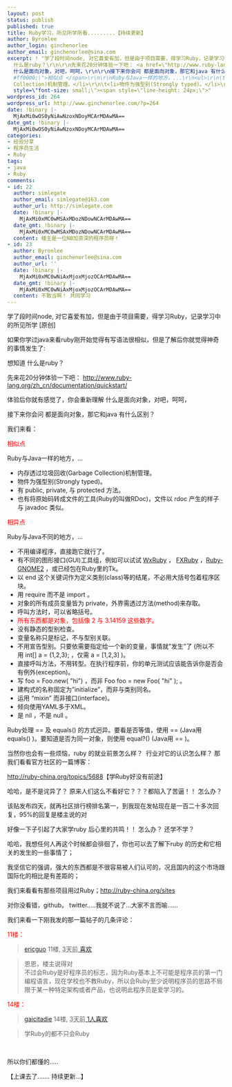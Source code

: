 ```yaml
---
layout: post
status: publish
published: true
title: Ruby学习，所见所学所看.........【持续更新】
author: Byronlee
author_login: ginchenorlee
author_email: ginchenorlee@sina.com
excerpt: ! "学了段时间node, 对它喜爱有加，但是由于项目需要，得学习Ruby，记录学习中的所见所学 [原创]\r\n\r\n如果你学过java来看ruby刚开始觉得有写语法很相似，但是了解后你就觉得神奇的事情发生了:\r\n\r\n想知道
  什么是ruby？\r\n\r\n先来花20分钟体验一下吧： <a href=\"http://www.ruby-lang.org/zh_cn/documentation/quickstart/\">http://www.ruby-lang.org/zh_cn/documentation/quickstart/</a>\r\n\r\n体验后你就有感觉了，你会重新理解
  什么是面向对象，对吧，呵呵，\r\n\r\n接下来你会问 都是面向对象，那它和java 有什么区别？\r\n\r\n我们来看：\r\n\r\n<span style=\"color:
  #ff0000;\">相似点 </span>\r\n\r\nRuby与Java一样的地方，...\r\n<ul>\r\n\t<li>内存透过垃圾回收(Garbage
  Collection)机制管理。</li>\r\n\t<li>物件为强型别(Strongly typed)。</li>\r\n\t<li>有 public, private, 与 protected 方法。</li>\r\n\t<li>也有将原始码转成文件的工具(Ruby的叫做RDoc)，文件以 rdoc 产生的样子与 javadoc 类似。</li>\r\n</ul>\r\n<div><span
  style=\"font-size: small;\"><span style=\"line-height: 24px;\">"
wordpress_id: 264
wordpress_url: http://www.ginchenorlee.com/?p=264
date: !binary |-
  MjAxMi0wOS0yNiAwNzoxNDoyMCArMDAwMA==
date_gmt: !binary |-
  MjAxMi0wOS0yNiAwNzoxNDoyMCArMDAwMA==
categories:
- 经验分享
- 程序员生活
- Ruby
tags:
- java
- Ruby
comments:
- id: 22
  author: simlegate
  author_email: simlegate@163.com
  author_url: http://simlegate.com
  date: !binary |-
    MjAxMi0xMC0wMSAxMDozNDowNCArMDAwMA==
  date_gmt: !binary |-
    MjAxMi0xMC0wMSAxMDozNDowNCArMDAwMA==
  content: 楼主是一位NB加资深的程序员呀！
- id: 23
  author: Byronlee
  author_email: ginchenorlee@sina.com
  author_url: ''
  date: !binary |-
    MjAxMi0xMC0wNiAxMjoxMjozOCArMDAwMA==
  date_gmt: !binary |-
    MjAxMi0xMC0wNiAxMjoxMjozOCArMDAwMA==
  content: 不敢当啊！ 共同学习
---
```

<p>学了段时间node, 对它喜爱有加，但是由于项目需要，得学习Ruby，记录学习中的所见所学 [原创]</p>
<p>如果你学过java来看ruby刚开始觉得有写语法很相似，但是了解后你就觉得神奇的事情发生了:</p>
<p>想知道 什么是ruby？</p>
<p>先来花20分钟体验一下吧： <a href="http://www.ruby-lang.org/zh_cn/documentation/quickstart/">http://www.ruby-lang.org/zh_cn/documentation/quickstart/</a></p>
<p>体验后你就有感觉了，你会重新理解 什么是面向对象，对吧，呵呵，</p>
<p>接下来你会问 都是面向对象，那它和java 有什么区别？</p>
<p>我们来看：</p>
<p><span style="color: #ff0000;">相似点 </span></p>
<p>Ruby与Java一样的地方，...</p>
<ul>
<li>内存透过垃圾回收(Garbage Collection)机制管理。</li>
<li>物件为强型别(Strongly typed)。</li>
<li>有 public, private, 与 protected 方法。</li>
<li>也有将原始码转成文件的工具(Ruby的叫做RDoc)，文件以 rdoc 产生的样子与 javadoc 类似。</li>
</ul>
<div><span style="font-size: small;"><span style="line-height: 24px;"><a id="more"></a><a id="more-264"></a></span></span></div>
<p><span style="color: #ff0000;">相异点</span></p>
<p>Ruby与Java不同的地方，...</p>
<ul>
<li>不用编译程序，直接跑它就行了。</li>
<li>有不同的图形接口(GUI)工具组，例如可以试试 <a href="http://wxruby.rubyforge.org/wiki/wiki.pl">WxRuby</a> ， <a href="http://www.fxruby.org/">FXRuby</a> ，<a href="http://ruby-gnome2.sourceforge.jp/">Ruby-GNOME2</a> ，或已经包在Ruby里的Tk。</li>
<li>以 end 这个关键词作为定义类别(class)等的结尾，不必用大括号包着程序区块。</li>
<li>用 require 而不是 import 。</li>
<li>对象的所有成员变量皆为 private，外界需透过方法(method)来存取。</li>
<li>呼叫方法时，可以省略括号。</li>
<li><span style="color: #ff0000;">所有东西都是对象，包括像 2 与 3.14159 这些数字。</span></li>
<li>没有静态的型别检查。</li>
<li>变量名称只是标记，不与型别关联。</li>
<li>不用宣告型别。只要依需要指定给一个新的变量，事情就”发生”了 (所以不用 int[] a = {1,2,3}; ，仅需 a = [1,2,3] )。</li>
<li>直接呼叫方法，不用转型。在执行程序前，你的单元测试应该能告诉你是否会有例外(exception)。</li>
<li>写 foo = Foo.new( "hi") ，而非 Foo foo = new Foo( "hi" ); 。</li>
<li>建构式的名称固定为”initialize”，而非与类别同名。</li>
<li>运用 “mixin” 而非接口(interface)。</li>
<li>倾向使用YAML多于XML。</li>
<li>是 nil ，不是 null 。</li>
</ul>
<p>Ruby处理 == 及 equals() 的方式迥异。要看是否等值，使用 == (Java用equals() )。要知道是否为同一对象，则使用 equal?() (Java用 == )。</p>
<p>当然你也会有一些烦恼，ruby 的就业前景怎么样？  行业对它的认识怎么样？ 那我们看看官方社区的一篇博客：</p>
<p><a href="http://ruby-china.org/topics/5688">http://ruby-china.org/topics/5688</a>【学Ruby好没有前途】</p>
<p>哈哈，是不是诧异了？ 原来人们这么不看好它？？？都陷入了苦逼！！ 怎么办？</p>
<p>该贴发布四天，就再社区排行榜排名第一，到我现在发帖现在是一百二十多次回复，95%的回复是楼主说的对</p>
<p>好像一下子引起了大家学ruby 后心里的共鸣！！ 怎么办？ 还学不学？</p>
<p>哈哈，我想任何人再这个时候都会徘徊了，你也可以去了解下ruby 的历史和它相关的发生的一些事情了；</p>
<p>我坚信它的强调，强大的东西都是不很容易被人们认可的，况且国内的这个市场跟国际化的相比是有差距的；</p>
<p>我们来看看有那些项目用过Ruby；<a href="http://ruby-china.org/sites">http://ruby-china.org/sites</a></p>
<p>对你没看错，github。 twitter.....我就不说了...大家不言而喻......</p>
<p>我们来看一下刚我发的那一篇帖子的几条评论：</p>
<p><span style="color: #ff0000;">11楼：</span></p>
<blockquote>
<div><a href="http://ruby-china.org/ericguo" data-name="Eric-Guo">ericguo</a> 11楼, <abbr title="2012-09-22T16:23:27+08:00">3天前</abbr><a href="http://ruby-china.org/topics/5688#" rel="twipsy" data-count="0" data-id="53659" data-state="" data-type="Reply" data-original-title="喜欢"><em></em> 喜欢</a></div>
</blockquote>
<div>
<blockquote><p>恩恩，楼主说得对<br />
不过会Ruby是好程序员的标志，因为Ruby基本上不可能是程序员的第一门编程语言，现在学校也不教Ruby，所以会Ruby至少说明程序员的思路不局限于某一种特定架构或者产品，也说明此程序员是爱学习的。</p></blockquote>
</div>
<div><span style="color: #ff0000;">14楼：</span></div>
<div></div>
<blockquote>
<div><a href="http://ruby-china.org/gaicitadie" data-name="盖茨他爹">gaicitadie</a> 14楼, <abbr title="2012-09-22T16:51:18+08:00">3天前</abbr><a href="http://ruby-china.org/topics/5688#" rel="twipsy" data-count="1" data-id="53665" data-state="" data-type="Reply" data-original-title="喜欢"><em></em> 1人喜欢</a></div>
</blockquote>
<div>
<blockquote><p>学Ruby的都不只会Ruby</p></blockquote>
</div>
<p>&nbsp;</p>
<p>所以你们都懂的.....</p>
<p>【上课去了....... 持续更新...】</p>

